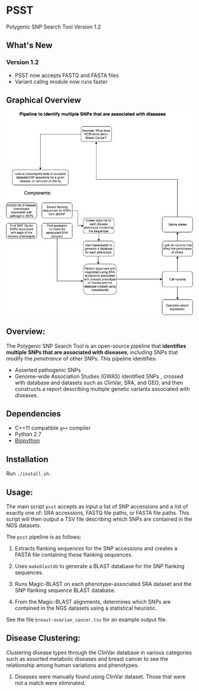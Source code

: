 # PSST
Polygenic SNP Search Tool Version 1.2

## What's New
### Version 1.2
* PSST now accepts FASTQ and FASTA files
* Variant callng module now runs faster

## Graphical Overview

![Workflow](/media/Polygenic_SNP_Search_Tool.png?raw=true "Workflow.png")

## Overview:

The Polygenic SNP Search Tool is an open-source pipeline that **identifies multiple SNPs that are associated with diseases**; including SNPs that modify the *penetrance* of other SNPs. This pipeline identifies:
* Asserted pathogenic SNPs
* Genome-wide Association Studies (GWAS) identified SNPs
, crossed with database and datasets such as ClinVar, SRA, and GEO, and then constructs a report describing multiple genetic variants associated with diseases.

## Dependencies
* C++11 compatible `g++` compiler
* Python 2.7
* [Biopython](http://biopython.org/)

## Installation
Run `./install.sh`.

## Usage:

The main script `psst` accepts as input a list of SNP accessions and a list of exactly one of: SRA accessions, FASTQ file paths, or FASTA file paths.
This script will then output a TSV file describing which SNPs are contained in the NGS datasets.

The `psst` pipeline is as follows:

1. Extracts flanking sequences for the SNP accessions and creates a FASTA file containing these flanking sequences. 

2. Uses `makeblastdb` to generate a BLAST database for the SNP flanking sequences.

3. Runs Magic-BLAST on each phenotype-associated SRA dataset and the SNP flanking sequence BLAST database.

4. From the Magic-BLAST alignments, determines which SNPs are contained in the NGS datasets using a statistical heuristic.

See the file `breast-ovarian_cancer.tsv` for an example output file.

## Disease Clustering:

Clustering disease types through the ClinVar database in various categories such as assorted metabolic diseases and breast cancer to see the relationship among human variations and phenotypes. 

1. Diseases were manually found using ClinVar dataset. Those that were not a match were eliminated. 
